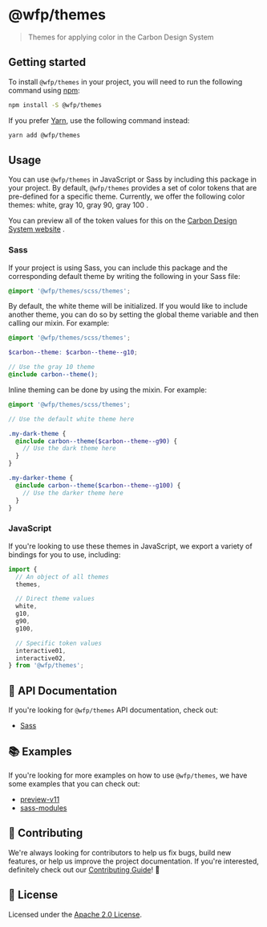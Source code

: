 # @wfp/themes

> Themes for applying color in the Carbon Design System

## Getting started

To install `@wfp/themes` in your project, you will need to run the following
command using [npm](https://www.npmjs.com/):

```bash
npm install -S @wfp/themes
```

If you prefer [Yarn](https://yarnpkg.com/en/), use the following command
instead:

```bash
yarn add @wfp/themes
```

## Usage

You can use `@wfp/themes` in JavaScript or Sass by including this package in
your project. By default, `@wfp/themes` provides a set of color tokens that
are pre-defined for a specific theme. Currently, we offer the following color
themes: white, gray 10, gray 90, gray 100 .

You can preview all of the token values for this on the
[Carbon Design System website](https://www.carbondesignsystem.com/guidelines/color/usage)
.

### Sass

If your project is using Sass, you can include this package and the
corresponding default theme by writing the following in your Sass file:

```scss
@import '@wfp/themes/scss/themes';
```

By default, the white theme will be initialized. If you would like to include
another theme, you can do so by setting the global theme variable and then
calling our mixin. For example:

```scss
@import '@wfp/themes/scss/themes';

$carbon--theme: $carbon--theme--g10;

// Use the gray 10 theme
@include carbon--theme();
```

Inline theming can be done by using the mixin. For example:

```scss
@import '@wfp/themes/scss/themes';

// Use the default white theme here

.my-dark-theme {
  @include carbon--theme($carbon--theme--g90) {
    // Use the dark theme here
  }
}

.my-darker-theme {
  @include carbon--theme($carbon--theme--g100) {
    // Use the darker theme here
  }
}
```

### JavaScript

If you're looking to use these themes in JavaScript, we export a variety of
bindings for you to use, including:

```js
import {
  // An object of all themes
  themes,

  // Direct theme values
  white,
  g10,
  g90,
  g100,

  // Specific token values
  interactive01,
  interactive02,
} from '@wfp/themes';
```

## 📖 API Documentation

If you're looking for `@wfp/themes` API documentation, check out:

- [Sass](./docs/sass.md)

## 📚 Examples

If you're looking for more examples on how to use `@wfp/themes`, we have some
examples that you can check out:

- [preview-v11](./examples/preview-v11)
- [sass-modules](./examples/sass-modules)

## 🙌 Contributing

We're always looking for contributors to help us fix bugs, build new features,
or help us improve the project documentation. If you're interested, definitely
check out our [Contributing Guide](/.github/CONTRIBUTING.md)! 👀

## 📝 License

Licensed under the [Apache 2.0 License](/LICENSE).
